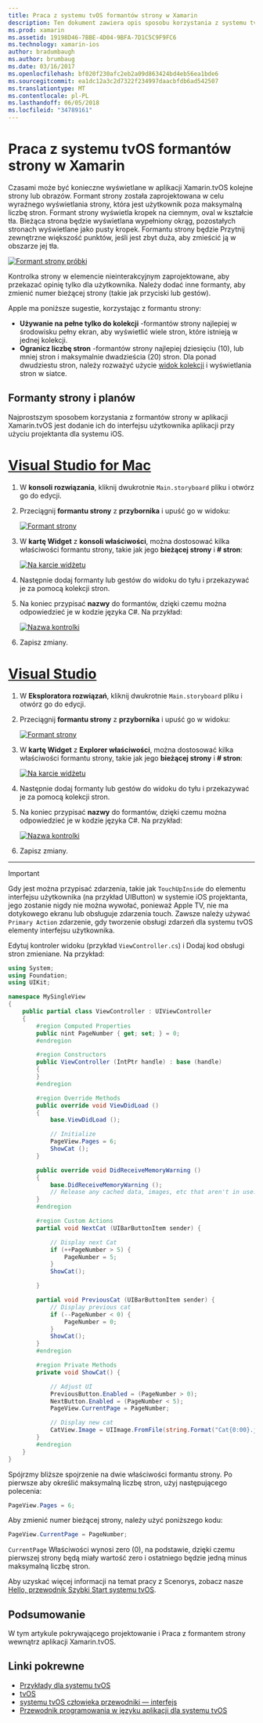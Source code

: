 ```yaml
---
title: Praca z systemu tvOS formantów strony w Xamarin
description: Ten dokument zawiera opis sposobu korzystania z systemu tvOS formantów strony w aplikacji skompilowanej za pomocą platformy Xamarin. Zawiera opis wysokiego poziomu formantów strony, opisano, jak skonfigurować je w scenorys i sprawdza odpowiadanie na zdarzenia zmiany strony.
ms.prod: xamarin
ms.assetid: 19198D46-7BBE-4D04-9BFA-7D1C5C9F9FC6
ms.technology: xamarin-ios
author: bradumbaugh
ms.author: brumbaug
ms.date: 03/16/2017
ms.openlocfilehash: bf020f230afc2eb2a09d863424bd4eb56ea1bde6
ms.sourcegitcommit: ea1dc12a3c2d7322f234997daacbfdb6ad542507
ms.translationtype: MT
ms.contentlocale: pl-PL
ms.lasthandoff: 06/05/2018
ms.locfileid: "34789161"
---
```

# <a name="working-with-tvos-page-controls-in-xamarin"></a>Praca z systemu tvOS formantów strony w Xamarin

Czasami może być konieczne wyświetlane w aplikacji Xamarin.tvOS kolejne strony lub obrazów. Formant strony została zaprojektowana w celu wyraźnego wyświetlania strony, która jest użytkownik poza maksymalną liczbę stron. Formant strony wyświetla kropek na ciemnym, oval w kształcie tła. Bieżąca strona będzie wyświetlana wypełniony okrąg, pozostałych stronach wyświetlane jako pusty kropek. Formantu strony będzie Przytnij zewnętrzne większość punktów, jeśli jest zbyt duża, aby zmieścić ją w obszarze jej tła.

[![](page-controls-images/page01.png "Formant strony próbki")](page-controls-images/page01.png#lightbox)

Kontrolka strony w elemencie nieinterakcyjnym zaprojektowane, aby przekazać opinię tylko dla użytkownika. Należy dodać inne formanty, aby zmienić numer bieżącej strony (takie jak przyciski lub gestów).

Apple ma poniższe sugestie, korzystając z formantu strony:

- **Używanie na pełne tylko do kolekcji** -formantów strony najlepiej w środowisku pełny ekran, aby wyświetlić wiele stron, które istnieją w jednej kolekcji.
- **Ogranicz liczbę stron** -formantów strony najlepiej dziesięciu (10), lub mniej stron i maksymalnie dwadzieścia (20) stron. Dla ponad dwudziestu stron, należy rozważyć użycie [widok kolekcji](~/ios/tvos/user-interface/collection-views.md) i wyświetlania stron w siatce.

<a name="Page-Controls-and-Storyboards" />

## <a name="page-controls-and-storyboards"></a>Formanty strony i planów

Najprostszym sposobem korzystania z formantów strony w aplikacji Xamarin.tvOS jest dodanie ich do interfejsu użytkownika aplikacji przy użyciu projektanta dla systemu iOS.

# <a name="visual-studio-for-mactabvsmac"></a>[Visual Studio for Mac](#tab/vsmac)

    
1. W **konsoli rozwiązania**, kliknij dwukrotnie `Main.storyboard` pliku i otwórz go do edycji.
1. Przeciągnij **formantu strony** z **przybornika** i upuść go w widoku: 

    [![](page-controls-images/page02.png "Formant strony")](page-controls-images/page02.png#lightbox)
1. W **kartę Widget** z **konsoli właściwości**, można dostosować kilka właściwości formantu strony, takie jak jego **bieżącej strony** i **# stron**: 

    [![](page-controls-images/page03.png "Na karcie widżetu")](page-controls-images/page03.png#lightbox)
1. Następnie dodaj formanty lub gestów do widoku do tyłu i przekazywać je za pomocą kolekcji stron.
1. Na koniec przypisać **nazwy** do formantów, dzięki czemu można odpowiedzieć je w kodzie języka C#. Na przykład: 

    [![](page-controls-images/page04.png "Nazwa kontrolki")](page-controls-images/page04.png#lightbox)
1. Zapisz zmiany.
    

# <a name="visual-studiotabvswin"></a>[Visual Studio](#tab/vswin)

    
1. W **Eksploratora rozwiązań**, kliknij dwukrotnie `Main.storyboard` pliku i otwórz go do edycji.
1. Przeciągnij **formantu strony** z **przybornika** i upuść go w widoku: 

    [![](page-controls-images/page02-vs.png "Formant strony")](page-controls-images/page02-vs.png#lightbox)
1. W **kartę Widget** z **Explorer właściwości**, można dostosować kilka właściwości formantu strony, takie jak jego **bieżącej strony** i **# stron**: 

    [![](page-controls-images/page03-vs.png "Na karcie widżetu")](page-controls-images/page03-vs.png#lightbox)
1. Następnie dodaj formanty lub gestów do widoku do tyłu i przekazywać je za pomocą kolekcji stron.
1. Na koniec przypisać **nazwy** do formantów, dzięki czemu można odpowiedzieć je w kodzie języka C#. Na przykład: 

    [![](page-controls-images/page04-vs.png "Nazwa kontrolki")](page-controls-images/page04-vs.png#lightbox)
1. Zapisz zmiany.
    

-----

> [!IMPORTANT]
> Gdy jest można przypisać zdarzenia, takie jak `TouchUpInside` do elementu interfejsu użytkownika (na przykład UIButton) w systemie iOS projektanta, jego zostanie nigdy nie można wywołać, ponieważ Apple TV, nie ma dotykowego ekranu lub obsługuje zdarzenia touch. Zawsze należy używać `Primary Action` zdarzenie, gdy tworzenie obsługi zdarzeń dla systemu tvOS elementy interfejsu użytkownika.

Edytuj kontroler widoku (przykład `ViewController.cs`) i Dodaj kod obsługi stron zmieniane. Na przykład:

```csharp
using System;
using Foundation;
using UIKit;

namespace MySingleView
{
    public partial class ViewController : UIViewController
    {
        #region Computed Properties
        public nint PageNumber { get; set; } = 0;
        #endregion

        #region Constructors
        public ViewController (IntPtr handle) : base (handle)
        {
        }
        #endregion

        #region Override Methods
        public override void ViewDidLoad ()
        {
            base.ViewDidLoad ();

            // Initialize
            PageView.Pages = 6;
            ShowCat ();
        }

        public override void DidReceiveMemoryWarning ()
        {
            base.DidReceiveMemoryWarning ();
            // Release any cached data, images, etc that aren't in use.
        }
        #endregion

        #region Custom Actions
        partial void NextCat (UIBarButtonItem sender) {

            // Display next Cat
            if (++PageNumber > 5) {
                PageNumber = 5;
            }
            ShowCat();

        }

        partial void PreviousCat (UIBarButtonItem sender) {
            // Display previous cat
            if (--PageNumber < 0) {
                PageNumber = 0;
            }
            ShowCat();
        }
        #endregion

        #region Private Methods
        private void ShowCat() {

            // Adjust UI
            PreviousButton.Enabled = (PageNumber > 0);
            NextButton.Enabled = (PageNumber < 5);
            PageView.CurrentPage = PageNumber;

            // Display new cat
            CatView.Image = UIImage.FromFile(string.Format("Cat{0:00}.jpg",PageNumber+1));
        }
        #endregion
    }
}
```

Spójrzmy bliższe spojrzenie na dwie właściwości formantu strony. Po pierwsze aby określić maksymalną liczbę stron, użyj następującego polecenia:

```csharp
PageView.Pages = 6;
```

Aby zmienić numer bieżącej strony, należy użyć poniższego kodu:

```csharp
PageView.CurrentPage = PageNumber;
```

`CurrentPage` Właściwości wynosi zero (0), na podstawie, dzięki czemu pierwszej strony będą miały wartość zero i ostatniego będzie jedną minus maksymalną liczbę stron.

Aby uzyskać więcej informacji na temat pracy z Scenorys, zobacz nasze [Hello, przewodnik Szybki Start systemu tvOS](~/ios/tvos/get-started/hello-tvos.md). 

<a name="Summary" />

## <a name="summary"></a>Podsumowanie

W tym artykule pokrywającego projektowanie i Praca z formantem strony wewnątrz aplikacji Xamarin.tvOS.



## <a name="related-links"></a>Linki pokrewne

- [Przykłady dla systemu tvOS](https://developer.xamarin.com/samples/tvos/all/)
- [tvOS](https://developer.apple.com/tvos/)
- [systemu tvOS człowieka przewodniki — interfejs](https://developer.apple.com/tvos/human-interface-guidelines/)
- [Przewodnik programowania w języku aplikacji dla systemu tvOS](https://developer.apple.com/library/prerelease/tvos/documentation/General/Conceptual/AppleTV_PG/)
